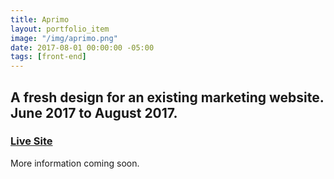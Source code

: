 ```yaml
---
title: Aprimo
layout: portfolio_item
image: "/img/aprimo.png"
date: 2017-08-01 00:00:00 -05:00
tags: [front-end]
---
```


## A fresh design for an existing marketing website. June 2017 to August 2017.
### [Live Site](https://www.aprimo.com/)

More information coming soon.

